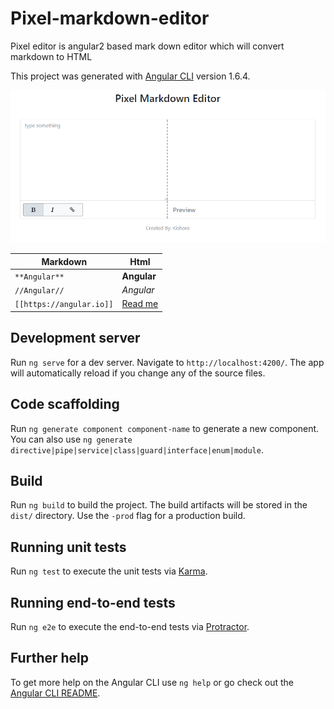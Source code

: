 # Pixel-markdown-editor
Pixel editor is angular2 based mark down editor which will convert markdown to HTML

This project was generated with [Angular CLI](https://github.com/angular/angular-cli) version 1.6.4.

![alt text](https://github.com/kishoremallick/Pixel-markdown-editor/blob/master/snapshots/snapshot.PNG)


| Markdown                | Html                            | 
|-------------------------|---------------------------------|
| `**Angular**`           | **Angular**                     | 
| `//Angular//`           | _Angular_                       | 
| `[[https://angular.io]]`|[Read me](https://www.angular.io)|


## Development server

Run `ng serve` for a dev server. Navigate to `http://localhost:4200/`. The app will automatically reload if you change any of the source files.

## Code scaffolding

Run `ng generate component component-name` to generate a new component. You can also use `ng generate directive|pipe|service|class|guard|interface|enum|module`.

## Build

Run `ng build` to build the project. The build artifacts will be stored in the `dist/` directory. Use the `-prod` flag for a production build.

## Running unit tests

Run `ng test` to execute the unit tests via [Karma](https://karma-runner.github.io).

## Running end-to-end tests

Run `ng e2e` to execute the end-to-end tests via [Protractor](http://www.protractortest.org/).

## Further help

To get more help on the Angular CLI use `ng help` or go check out the [Angular CLI README](https://github.com/angular/angular-cli/blob/master/README.md).

